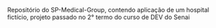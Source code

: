 Repositório do SP-Medical-Group, contendo aplicação de um hospital fictício, projeto passado no 2° termo do curso de DEV do Senai
